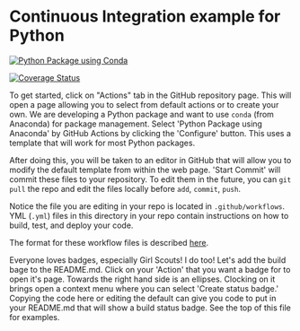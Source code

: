 # Continuous Integration example for Python

[![Python Package using Conda](https://github.com/dacb/codebase_github_actions/actions/workflows/python-package-conda.yml/badge.svg)](https://github.com/dacb/codebase_github_actions/actions/workflows/python-package-conda.yml)

[![Coverage Status](https://coveralls.io/repos/github/dacb/codebase_github_actions/badge.svg?branch=main)](https://coveralls.io/github/dacb/codebase_github_actions?branch=main)

To get started, click on "Actions" tab in the GitHub repository page.  This will open a page allowing you to select from default actions or to create your own.  We are developing a Python package and want to use `conda` (from Anaconda) for package management. Select 'Python Package using Anaconda' by GitHub Actions by clicking the 'Configure' button. This uses a template that will work for most Python packages.

After doing this, you will be taken to an editor in GitHub that will allow you to modify the default template from within the web page. 'Start Commit' will commit these files to your repository. To edit them in the future, you can `git pull` the repo and edit the files locally before `add`, `commit`, `push`.

Notice the file you are editing in your repo is located in `.github/workflows`.  YML (`.yml`) files in this directory in your repo contain instructions on how to build, test, and deploy your code.

The format for these workflow files is described [here](https://docs.github.com/en/actions/using-workflows/workflow-syntax-for-github-actions).

Everyone loves badges, especially Girl Scouts!  I do too!  Let's add the build bage to the README.md.  Click on your 'Action' that you want a badge for to open it's page.  Towards the right hand side is an ellipses. Clocking on it brings open a context menu where you can select 'Create status badge.'  Copying the code here or editing the default can give you code to put in your README.md that will show a build status badge.  See the top of this file for examples.
